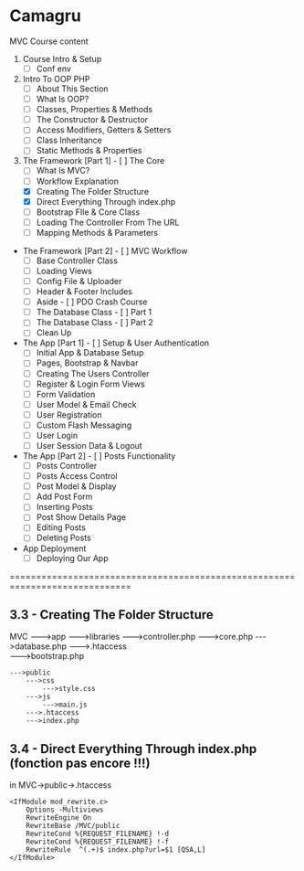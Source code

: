 # Camagru

MVC Course content 
1. Course Intro & Setup
    - [ ] Conf env
2. Intro To OOP PHP
    - [ ] About This Section
    - [ ] What Is OOP?
    - [ ] Classes, Properties & Methods
    - [ ] The Constructor & Destructor
    - [ ] Access Modifiers, Getters & Setters
    - [ ] Class Inheritance
    - [ ] Static Methods & Properties

3. The Framework [Part 1] - [ ] The Core
    - [ ] What Is MVC?
    - [ ] Workflow Explanation
    - [x] Creating The Folder Structure
    - [x] Direct Everything Through index.php
    - [ ] Bootstrap FIle & Core Class
    - [ ] Loading The Controller From The URL
    - [ ] Mapping Methods & Parameters

+ The Framework [Part 2] - [ ] MVC Workflow
    - [ ] Base Controller Class
    - [ ] Loading Views
    - [ ] Config File & Uploader
    - [ ] Header & Footer Includes
    - [ ] Aside - [ ] PDO Crash Course
    - [ ] The Database Class - [ ] Part 1
    - [ ] The Database Class - [ ] Part 2
    - [ ] Clean Up

+ The App [Part 1] - [ ] Setup & User Authentication
    - [ ] Initial App & Database Setup
    - [ ] Pages, Bootstrap & Navbar
    - [ ] Creating The Users Controller
    - [ ] Register & Login Form Views
    - [ ] Form Validation
    - [ ] User Model & Email Check
    - [ ] User Registration
    - [ ] Custom Flash Messaging
    - [ ] User Login
    - [ ] User Session Data & Logout

+ The App [Part 2] - [ ] Posts Functionality
    - [ ] Posts Controller
    - [ ] Posts Access Control
    - [ ] Post Model & Display
    - [ ] Add Post Form
    - [ ] Inserting Posts
    - [ ] Post Show Details Page
    - [ ] Editing Posts
    - [ ] Deleting Posts

+ App Deployment
    - [ ] Deploying Our App

=============================================================================
## 3.3 - Creating The Folder Structure
MVC
    --->app 
        --->libraries
            --->controller.php
            --->core.php
            --->database.php
        --->.htaccess  
        --->bootstrap.php

    --->public
        --->css
            --->style.css
        --->js
            --->main.js
        --->.htaccess
        --->index.php

## 3.4 - Direct Everything Through index.php (fonction pas encore !!!)
in MVC->public->.htaccess
```
<IfModule mod_rewrite.c>
    Options -Multiviews
    RewriteEngine On
    RewriteBase /MVC/public
    RewriteCond %{REQUEST_FILENAME} !-d
    RewriteCond %{REQUEST_FILENAME} !-f
    RewriteRule  ^(.+)$ index.php?url=$1 [QSA,L]
</IfModule>
```
